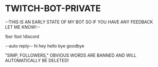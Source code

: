 # TWITCH-BOT-PRIVATE

--THIS IS AN EARLY STATE OF MY BOT SO IF YOU HAVE ANY FEEDBACK LET ME KNOW!--

!bsr
!bot
!discord

--auto reply--
hi
hey
hello
bye
goodbye


"SIMP, FOLLOWERS," OBVIOUS WORDS ARE BANNED AND WILL AUTOMATICALLY BE DELETED!
